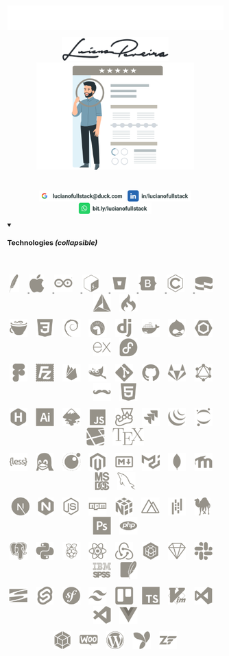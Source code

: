 <p align="center">
  <a href="https://lucianofullstack.github.io/lucianopereira">
    <img src="./assets/lucianopereira.svg" alt="Luciano Pereira">
  </a>
</p>
<p align="center">
  <a href="https://lucianofullstack.github.io/lucianopereira">
    <img src="./assets/signature.svg" width="250px" alt="Luciano Pereira Signature">
    <br>
    <img src="./assets/resume.svg" height="250px" alt="Luciano Pereira Resume">
  </a>
</p>
<br>
<p align="center">
    <a href="mailto:lucianofullstack@duck.com?subject=I%20saw%20your%20GitHub%20Profilee&body=Hi,%20Luciano%20"><img height="26px" src="./assets/mail.svg" alt="mail"></a>
    <a href="https://www.linkedin.com/in/lucianofullstack"><img height="26px" src="./assets/linkedin.svg" alt="LinkedIn"></a>
    <a href="https://bit.ly/lucianofullstack"><img height="26px" src="./assets/whatsapp.svg" alt="whatsapp"></a>
</p>

<details open>
  <summary><h3>Technologies <i>(collapsible)</i></h3></summary><br/>&nbsp;
<p align="center">      <a href="https://apache.org/">                      <img height="42px" src="./assets/icons/apache.svg"    alt="Apache"></a>
&nbsp;&nbsp;&nbsp;&nbsp;<a href="https://apple.com">                        <img height="42px" src="./assets/icons/apple.svg"     alt="Apple"></a>
&nbsp;&nbsp;&nbsp;&nbsp;<a href="https://www.arduino.cc/">                  <img height="42px" src="./assets/icons/arduino.svg"   alt="Arduino"></a>
&nbsp;&nbsp;&nbsp;&nbsp;<a href="https://www.gnu.org/software/bash/">       <img height="42px" src="./assets/icons/bash.svg"      alt="bash"></a>
&nbsp;&nbsp;&nbsp;&nbsp;<a href="https://bitbucket.org">                    <img height="42px" src="./assets/icons/bitbucket.svg" alt="Bitbucket"></a>
&nbsp;&nbsp;&nbsp;&nbsp;<a href="https://getbootstrap.com/">                <img height="42px" src="./assets/icons/bootstrap.svg" alt="bootstrap"></a>
&nbsp;&nbsp;&nbsp;&nbsp;<a href="https://www.open-std.org/jtc1/sc22/wg14/"> <img height="42px" src="./assets/icons/c.svg"         alt="c language"></a>
&nbsp;&nbsp;&nbsp;&nbsp;<a href="https://cakephp.org/">                     <img height="42px" src="./assets/icons/cakephp.svg"   alt="cake php"></a>
&nbsp;&nbsp;&nbsp;&nbsp;<a href="https://cmake.org/">                       <img height="42px" src="./assets/icons/cmake.svg"     alt="c make"></a>
&nbsp;&nbsp;&nbsp;&nbsp;<a href="https://codeigniter.com/"><img height="42px" src="./assets/icons/codeigniter.svg"  alt="code igniter"></a>
</p><p align="center">  <a href="https://coffeescript.org/"><img height="42px" src="./assets/icons/coffeescript.svg" alt="coffee script"></a>
&nbsp;&nbsp;&nbsp;&nbsp;<a href="https://www.w3.org/TR/2001/WD-css3-roadmap-20010523/"><img height="42px" src="./assets/icons/css3.svg"         alt="css3"></a>
&nbsp;&nbsp;&nbsp;&nbsp;<a href="https://www.debian.org/"><img height="42px" src="./assets/icons/debian.svg"       alt="debian"></a>
&nbsp;&nbsp;&nbsp;&nbsp;<a href="https://deno.land/"><img height="42px" src="./assets/icons/denojs.svg"       alt="denojs"></a>
&nbsp;&nbsp;&nbsp;&nbsp;<a href="https://www.djangoproject.com/"><img height="42px" src="./assets/icons/django.svg"       alt="django"></a>
&nbsp;&nbsp;&nbsp;&nbsp;<a href="https://www.docker.com/"><img height="42px" src="./assets/icons/docker.svg"       alt="docker"></a>
&nbsp;&nbsp;&nbsp;&nbsp;<a href="https://www.drupal.org/"><img height="42px" src="./assets/icons/drupal.svg"       alt="drupal"></a>
&nbsp;&nbsp;&nbsp;&nbsp;<a href="https://eslint.org/"><img height="42px" src="./assets/icons/eslint.svg"       alt="eslint"></a>
&nbsp;&nbsp;&nbsp;&nbsp;<a href="https://expressjs.com/"><img height="42px" src="./assets/icons/express.svg"      alt="express"></a>
&nbsp;&nbsp;&nbsp;&nbsp;<a href="https://getfedora.org/es/"><img height="42px" src="./assets/icons/fedora.svg"       alt="fedora"></a>
</p><p align="center">  <a href="https://www.figma.com/"><img height="42px" src="./assets/icons/figma.svg"        alt="figma"></a>
&nbsp;&nbsp;&nbsp;&nbsp;<a href="https://filezilla-project.org/"><img height="42px" src="./assets/icons/filezilla.svg"    alt="filezilla"></a>
&nbsp;&nbsp;&nbsp;&nbsp;<a href="https://firebase.google.com/?hl=es"><img height="42px" src="./assets/icons/firebase.svg"     alt="firbase"></a>
&nbsp;&nbsp;&nbsp;&nbsp;<a href="https://www.gimp.org/"><img height="42px" src="./assets/icons/gimp.svg"         alt="gimp"></a>
&nbsp;&nbsp;&nbsp;&nbsp;<a href="https://git-scm.com/"><img height="42px" src="./assets/icons/git.svg"          alt="git"></a>
&nbsp;&nbsp;&nbsp;&nbsp;<a href="https://github.com/thisIsMySourceCode"><img height="42px" src="./assets/icons/github.svg"       alt="github"></a>
&nbsp;&nbsp;&nbsp;&nbsp;<a href="https://about.gitlab.com/"><img height="42px" src="./assets/icons/gitlab.svg"       alt="gitlab"></a>
&nbsp;&nbsp;&nbsp;&nbsp;<a href="https://graphql.org/"><img height="42px" src="./assets/icons/graphql.svg"      alt="graphsql"></a>
&nbsp;&nbsp;&nbsp;&nbsp;<a href="https://handlebarsjs.com/"><img height="42px" src="./assets/icons/handlebars.svg"   alt="handlebars"></a>
&nbsp;&nbsp;&nbsp;&nbsp;<a href="https://html.spec.whatwg.org/"><img height="42px" src="./assets/icons/html5.svg"        alt="html5"></a>
</p><p align="center">  <a href="https://gohugo.io/"><img height="42px" src="./assets/icons/hugo.svg"         alt="hugo"></a>
&nbsp;&nbsp;&nbsp;&nbsp;<a href="https://www.adobe.com/ar/products/illustrator.html"><img height="42px" src="./assets/icons/illustrator.svg"  alt="illustrator"></a>
&nbsp;&nbsp;&nbsp;&nbsp;<a href="https://inkscape.org/es/"><img height="42px" src="./assets/icons/inkscape.svg"     alt="inkscape"></a>
&nbsp;&nbsp;&nbsp;&nbsp;<a href="https://developer.mozilla.org/en-US/docs/Web/JavaScript/Reference"><img height="42px" src="./assets/icons/javascript.svg"   alt="javascript"></a>
&nbsp;&nbsp;&nbsp;&nbsp;<a href="https://jestjs.io/"><img height="42px" src="./assets/icons/jest.svg"         alt="jest"></a>
&nbsp;&nbsp;&nbsp;&nbsp;<a href="https://www.atlassian.com/es/software/jira"><img height="42px" src="./assets/icons/jira.svg"         alt="jira"></a>
&nbsp;&nbsp;&nbsp;&nbsp;<a href="https://jquery.com/"><img height="42px" src="./assets/icons/jquery.svg"       alt="jquery"></a>
&nbsp;&nbsp;&nbsp;&nbsp;<a href="https://jupyter.org/"><img height="42px" src="./assets/icons/jupyter.svg"      alt="jupyter"></a>
&nbsp;&nbsp;&nbsp;&nbsp;<a href="https://laravel.com/"><img height="42px" src="./assets/icons/laravel.svg"      alt="laravel"></a>
&nbsp;&nbsp;&nbsp;&nbsp;<a href="https://www.latex-project.org/"><img height="42px" src="./assets/icons/latex.svg"        alt="latex"></a>
</p><p align="center">  <a href="https://lesscss.org/"><img height="42px" src="./assets/icons/less.svg"         alt="less"></a>
&nbsp;&nbsp;&nbsp;&nbsp;<a href="https://www.linuxfoundation.org/"><img height="42px" src="./assets/icons/linux.svg"        alt="linux"></a>
&nbsp;&nbsp;&nbsp;&nbsp;<a href="https://www.lua.org/"><img height="42px" src="./assets/icons/lua.svg"          alt="lua"></a>
&nbsp;&nbsp;&nbsp;&nbsp;<a href="https://about.magento.com/Magento-Commerce.html"><img height="42px" src="./assets/icons/magento.svg"      alt="magento"></a>
&nbsp;&nbsp;&nbsp;&nbsp;<a href="https://daringfireball.net/projects/markdown/"><img height="42px" src="./assets/icons/markdown.svg"     alt="markdown"></a>
&nbsp;&nbsp;&nbsp;&nbsp;<a href="https://mui.com/material-ui/"><img height="42px" src="./assets/icons/materialui.svg"   alt="materialui"></a>
&nbsp;&nbsp;&nbsp;&nbsp;<a href="https://www.mongodb.com/"><img height="42px" src="./assets/icons/mongodb.svg"      alt="mongodb"></a>
&nbsp;&nbsp;&nbsp;&nbsp;<a href="https://moodle.org/"><img height="42px" src="./assets/icons/moodle.svg"       alt="moodle"></a>
&nbsp;&nbsp;&nbsp;&nbsp;<a href="http://freedos.org/"><img height="42px" src="./assets/icons/msdos.svg"        alt="msdos"></a>
&nbsp;&nbsp;&nbsp;&nbsp;<a href="https://www.mysql.com/"><img height="42px" src="./assets/icons/mysql.svg"        alt="mysql"></a>
</p><p align="center">  <a href="https://nextjs.org/"><img height="42px" src="./assets/icons/nextjs.svg"       alt="nextjs"></a>
&nbsp;&nbsp;&nbsp;&nbsp;<a href="https://nginx.org/en/"><img height="42px" src="./assets/icons/nginx.svg"        alt="nginx"></a>
&nbsp;&nbsp;&nbsp;&nbsp;<a href="https://nodejs.org/en/"><img height="42px" src="./assets/icons/nodejs.svg"       alt="nodejs"></a>
&nbsp;&nbsp;&nbsp;&nbsp;<a href="https://www.npmjs.com/"><img height="42px" src="./assets/icons/npm.svg"          alt="npm"></a>
&nbsp;&nbsp;&nbsp;&nbsp;<a href="https://numpy.org/"><img height="42px" src="./assets/icons/numpy.svg"        alt="numpy"></a>
&nbsp;&nbsp;&nbsp;&nbsp;<a href="https://nuxtjs.org/"><img height="42px" src="./assets/icons/nuxtjs.svg"       alt="nuxtjs"></a>
&nbsp;&nbsp;&nbsp;&nbsp;<a href="https://pandafw.github.io/panda/index_en.html"><img height="42px" src="./assets/icons/pandas.svg"       alt="pandas"></a>
&nbsp;&nbsp;&nbsp;&nbsp;<a href="https://www.perl.org/"><img height="42px" src="./assets/icons/perl.svg"         alt="perl"></a>
&nbsp;&nbsp;&nbsp;&nbsp;<a href="https://www.adobe.com/la/products/photoshop.html"><img height="42px" src="./assets/icons/photoshop.svg"    alt="photoshop"></a>
&nbsp;&nbsp;&nbsp;&nbsp;<a href="https://www.php.net/"><img height="42px" src="./assets/icons/php.svg"          alt="php"></a>
</p><p align="center">  <a href="https://www.postgresql.org/"><img height="42px" src="./assets/icons/postgresql.svg"   alt="postgresql"></a>
&nbsp;&nbsp;&nbsp;&nbsp;<a href="https://www.python.org/"><img height="42px" src="./assets/icons/python.svg"       alt="python"></a>
&nbsp;&nbsp;&nbsp;&nbsp;<a href="https://www.raspberrypi.com/"><img height="42px" src="./assets/icons/raspberrypi.svg"  alt="raspberry pi"></a>
&nbsp;&nbsp;&nbsp;&nbsp;<a href="https://reactjs.org/"><img height="42px" src="./assets/icons/react.svg"        alt="react"></a>
&nbsp;&nbsp;&nbsp;&nbsp;<a href="https://redux.js.org/"><img height="42px" src="./assets/icons/redux.svg"        alt="redux"></a>
&nbsp;&nbsp;&nbsp;&nbsp;<a href="https://sequelize.org/"><img height="42px" src="./assets/icons/sequelize.svg"    alt="sequelize"></a>
&nbsp;&nbsp;&nbsp;&nbsp;<a href="https://www.sketch.com/"><img height="42px" src="./assets/icons/sketch.svg"       alt="sketch"></a>
&nbsp;&nbsp;&nbsp;&nbsp;<a href="https://slack.com"><img height="42px" src="./assets/icons/slack.svg"        alt="slack"></a>
&nbsp;&nbsp;&nbsp;&nbsp;<a href="https://www.ibm.com/spss"><img height="42px" src="./assets/icons/spss.svg"         alt="spss"></a>
&nbsp;&nbsp;&nbsp;&nbsp;<a href="https://www.sqlite.org/index.html"><img height="42px" src="./assets/icons/sqlite.svg"       alt="sqlite"></a>
</p><p align="center">  <a href="https://subversion.apache.org/"><img height="42px" src="./assets/icons/subversion.svg"   alt="subversion"></a>
&nbsp;&nbsp;&nbsp;&nbsp;<a href="https://svelte.dev/"><img height="42px" src="./assets/icons/svelte.svg"       alt="svelte"></a>
&nbsp;&nbsp;&nbsp;&nbsp;<a href="https://symfony.com/"><img height="42px" src="./assets/icons/symfony.svg"      alt="symphony"></a>
&nbsp;&nbsp;&nbsp;&nbsp;<a href="https://tailwindcss.com/"><img height="42px" src="./assets/icons/tailwindcss.svg"  alt="tailwindcss"></a>
&nbsp;&nbsp;&nbsp;&nbsp;<a href="https://trello.com/"><img height="42px" src="./assets/icons/trello.svg"       alt="trello"></a>
&nbsp;&nbsp;&nbsp;&nbsp;<a href="https://www.typescriptlang.org/"><img height="42px" src="./assets/icons/typescript.svg"   alt="typescript"></a>
&nbsp;&nbsp;&nbsp;&nbsp;<a href="https://www.vim.org"><img height="42px" src="./assets/icons/vim.svg"          alt="vim"></a>
&nbsp;&nbsp;&nbsp;&nbsp;<a href="https://visualstudio.microsoft.com/"><img height="42px" src="./assets/icons/visualstudio.svg" alt="visualstudio"></a>
&nbsp;&nbsp;&nbsp;&nbsp;<a href="https://code.visualstudio.com/"><img height="42px" src="./assets/icons/vscode.svg"       alt="vscode"></a>
&nbsp;&nbsp;&nbsp;&nbsp;<a href="https://vuejs.org/"><img height="42px" src="./assets/icons/vuejs.svg"        alt="vuejs"></a>
</p><p align="center">  <a href="https://webpack.js.org/"><img height="42px" src="./assets/icons/webpack.svg"      alt="webpack"></a>
&nbsp;&nbsp;&nbsp;&nbsp;<a href="https://woocommerce.com/"><img height="42px" src="./assets/icons/woocommerce.svg"  alt="woocommerce"></a>
&nbsp;&nbsp;&nbsp;&nbsp;<a href="https://wordpress.org/"><img height="42px" src="./assets/icons/wordpress.svg"    alt="wordpress"></a>
&nbsp;&nbsp;&nbsp;&nbsp;<a href="https://www.yiiframework.com/"><img height="42px" src="./assets/icons/yii.svg"          alt="yii"></a>
&nbsp;&nbsp;&nbsp;&nbsp;<a href="https://framework.zend.com/"><img height="42px" src="./assets/icons/zend.svg"         alt="zend"></a>
</p></details>
